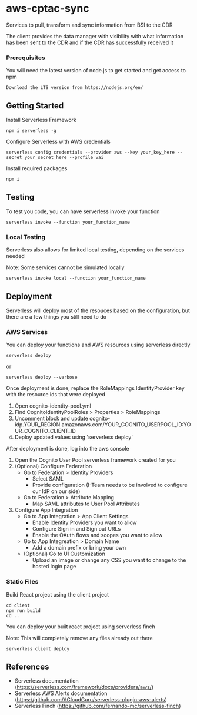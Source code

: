 # aws-cptac-sync

Services to pull, transform and sync information from BSI to the CDR

The client provides the data manager with visibility with what information has been sent to the CDR and if the CDR has successfully received it

### Prerequisites

You will need the latest version of node.js to get started and get access to npm

```
Download the LTS version from https://nodejs.org/en/
```

## Getting Started

Install Serverless Framework

```
npm i serverless -g
```

Configure Serverless with AWS credentials

```
serverless config credentials --provider aws --key your_key_here --secret your_secret_here --profile vai
```

Install required packages

```
npm i
```

## Testing

To test you code, you can have serverless invoke your function

```
serverless invoke --function your_function_name
```

### Local Testing

Serverless also allows for limited local testing, depending on the services needed

Note: Some services cannot be simulated locally

```
serverless invoke local --function your_function_name
```

## Deployment

Serverless will deploy most of the resouces based on the configuration, but there are a few things you still need to do

### AWS Services

You can deploy your functions and AWS resources using serverless directly

```
serverless deploy
```

or

```
serverless deploy --verbose
```

Once deployment is done, replace the RoleMappings IdentityProvider key with the resource ids that were deployed

1. Open cognito-identity-pool.yml
2. Find CognitoIdentityPoolRoles > Properties > RoleMappings
3. Uncomment block and update cognito-idp.YOUR_REGION.amazonaws.com/YOUR_COGNITO_USERPOOL_ID:YOUR_COGNITO_CLIENT_ID
4. Deploy updated values using 'serverless deploy'

After deployment is done, log into the aws console

1. Open the Cognito User Pool serverless framework created for you
2. (Optional) Configure Federation
   - Go to Federation > Identity Providers
      - Select SAML
      - Provide configuration (I-Team needs to be involved to configure our IdP on our side)
   - Go to Federation > Attribute Mapping
      - Map SAML attributes to User Pool Attributes
3. Configure App Integration
   - Go to App Integration > App Client Settings
      - Enable Identity Providers you want to allow
      - Configure Sign in and Sign out URLs
      - Enable the OAuth flows and scopes you want to allow
   - Go to App Integreation > Domain Name
      - Add a domain prefix or bring your own
   - (Optional) Go to UI Customization
      - Upload an image or change any CSS you want to change to the hosted login page

### Static Files

Build React project using the client project

```
cd client
npm run build
cd ..
```

You can deploy your built react project using serverless finch

Note: This will completely remove any files already out there

```
serverless client deploy
```

## References

* Serverless documentation (https://serverless.com/framework/docs/providers/aws/)
* Serverless AWS Alerts documentation (https://github.com/ACloudGuru/serverless-plugin-aws-alerts)
* Serverless Finch (https://github.com/fernando-mc/serverless-finch)